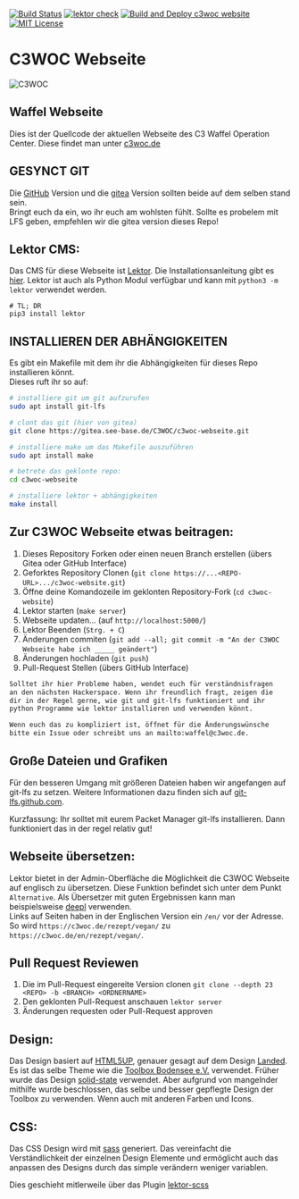 [![<TRAVIS> Build Status ](https://travis-ci.org/c3woc/c3woc-website.svg?branch=master)](https://travis-ci.org/c3woc/c3woc-website)
[![<ACTIONS> lektor check ](https://github.com/c3woc/c3woc-website/workflows/lektor%20check/badge.svg)](https://github.com/c3woc/c3woc-website/actions?query=workflow%3A%22lektor+check%22)
[![<ACTIONS> Build and Deploy c3woc website ](https://github.com/c3woc/c3woc-website/workflows/Build%20and%20Deploy%20c3woc%20website/badge.svg?branch=master)](https://github.com/c3woc/c3woc-website/actions?query=workflow%3A%22Build+and+Deploy+c3woc+website%22)
[![MIT License](https://github.com/c3woc/c3woc-website/blob/master/.github/license.svg)](https://github.com/c3woc/c3woc-website/blob/master/LICENCE)

 C3WOC Webseite
================

![C3WOC](https://c3woc.de/images/banner.jpg "C3WOC")

 Waffel Webseite
-----------------
Dies ist der Quellcode der aktuellen Webseite des C3 Waffel Operation Center.
Diese findet man unter [c3woc.de](https://c3woc.de/)

 GESYNCT GIT
-------------------
Die [GitHub](https://github.com/c3woc/c3woc-website.git) Version und die [gitea](https://gitea.see-base.de/C3WOC/c3woc-webseite.git) Version sollten beide auf dem selben stand sein.<br/>
Bringt euch da ein, wo ihr euch am wohlsten fühlt.
Sollte es probelem mit LFS geben, empfehlen wir die gitea version dieses Repo!

 Lektor CMS:
------------
Das CMS für diese Webseite ist [Lektor](https://www.getlektor.com/).
Die Installationsanleitung gibt es [hier](https://www.getlektor.com/downloads/).
Lektor ist auch als Python Modul verfügbar und kann mit ``python3 -m lektor`` verwendet werden.
```
# TL; DR
pip3 install lektor
```

 INSTALLIEREN DER ABHÄNGIGKEITEN
-----------------------------
Es gibt ein Makefile mit dem ihr die Abhängigkeiten für dieses Repo installieren könnt.<br/>
Dieses ruft ihr so auf:
```bash
# installiere git um git aufzurufen
sudo apt install git-lfs

# clont das git (hier von gitea)
git clone https://gitea.see-base.de/C3WOC/c3woc-webseite.git

# installiere make um das Makefile auszuführen
sudo apt install make

# betrete das geklonte repo:
cd c3woc-webseite

# installiere lektor + abhängigkeiten
make install
```

 Zur C3WOC Webseite etwas beitragen:
------------------------
 1. Dieses Repository Forken oder einen neuen Branch erstellen (übers Gitea oder GitHub Interface)
 2. Geforktes Repository Clonen (``git clone https://...<REPO-URL>.../c3woc-website.git``)
 3. Öffne deine Komandozeile im geklonten Repository-Fork (``cd c3woc-website``)
 4. Lektor starten (``make server``)
 5. Webseite updaten... (auf ``http://localhost:5000/``)
 6. Lektor Beenden (``Strg. + C``)
 7. Änderungen commiten (``git add --all; git commit -m "An der C3WOC Webseite habe ich _____ geändert"``)
 8. Änderungen hochladen (``git push``)
 9. Pull-Request Stellen (übers GitHub Interface)

```txt
Solltet ihr hier Probleme haben, wendet euch für verständnisfragen
an den nächsten Hackerspace. Wenn ihr freundlich fragt, zeigen die
dir in der Regel gerne, wie git und git-lfs funktioniert und ihr
python Programme wie lektor installieren und verwenden könnt.

Wenn euch das zu kompliziert ist, öffnet für die Änderungswünsche
bitte ein Issue oder schreibt uns an mailto:waffel@c3woc.de.
```

 Große Dateien und Grafiken
----------------------------
Für den besseren Umgang mit größeren Dateien haben wir angefangen auf git-lfs zu setzen. Weitere Informationen dazu finden sich auf [git-lfs.github.com](https://git-lfs.github.com/). 

Kurzfassung: Ihr solltet mit eurem Packet Manager git-lfs installieren. Dann funktioniert das in der regel relativ gut!


 Webseite übersetzen:
------------------------
Lektor bietet in der Admin-Oberfläche die Möglichkeit die C3WOC Webseite auf englisch zu übersetzen.
Diese Funktion befindet sich unter dem Punkt ``Alternative``. 
Als Übersetzer mit guten Ergebnissen kann man beispielsweise [deepl](https://www.deepl.com) verwenden.<br/>
Links auf Seiten haben in der Englischen Version ein ``/en/`` vor der Adresse. 
So wird ``https://c3woc.de/rezept/vegan/`` zu ``https://c3woc.de/en/rezept/vegan/``.


 Pull Request Reviewen
-----------------------
 1. Die im Pull-Request eingereite Version clonen ``git clone --depth 23 <REPO> -b <BRANCH> <ORDNERNAME>``
 2. Den geklonten Pull-Request anschauen ``lektor server``
 3. Änderungen requesten oder Pull-Request approven

 Design:
---------
Das Design basiert auf [HTML5UP](https://html5up.net), genauer gesagt auf dem Design [Landed](https://html5up.net/landed). Es ist das selbe Theme wie die [Toolbox Bodensee e.V.](https://toolbox-bodensee.de) verwendet.
Früher wurde das Design [solid-state](https://html5up.net/solid-state) verwendet. Aber aufgrund von mangelnder mithilfe wurde beschlossen, das selbe und besser gepflegte Design der Toolbox zu verwenden. Wenn auch mit anderen Farben und Icons.


 CSS:
------
Das CSS Design wird mit [sass](https://sass-lang.com/) generiert.
Das vereinfacht die Verständlichkeit der einzelnen Design Elemente
und ermöglicht auch das anpassen des Designs durch das simple verändern weniger variablen.

Dies geschieht mitlerweile über das Plugin [lektor-scss](https://github.com/chaos-bodensee/lektor-scss.git)

